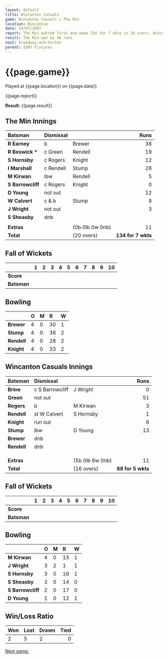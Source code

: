 ```yaml
---
layout: default
title: Wincanton Casuals
game: Wincanton Casuals v The Min
location: Wincanton
date: 24/07/1997
report: The Min batted first and made 134 for 7 wkts in 16 overs. Wincanton Casuals replied with 88 for 5 wkts in 16 overs
result: The Min won by 46 runs
next: broadway-and-horton
parent: 1997 Fixtures
---
```


# {{page.game}}

Played at {{page.location}} on {{page.date}}

{{page.report}}

**Result:** {{page.result}}

## The Min Innings

| Batsman | Dismissal |  | Runs |
|:---|:---|---|---:|
| **R Earney** | b | Brewer | 38 |
| **R Beswick &#42;** | c Green | Rendell | 19 |
| **S Hornsby** | c Rogers | Knight | 12 |
| **I Marshall** | c Rendell | Stump | 26 |
| **M Kirwan** | lbw | Rendell | 5 |
| **S Barrowcliff** | c Rogers | Knight | 0 |
| **D Young** | not out |  | 12 |
| **W Calvert** | c & b | Stump | 8 |
| **J Wright** | not out |  | 3 |
| **S Sheasby** | dnb |  |  |
|  |  |  |  |
| **Extras** | | (0b 0lb 0w 0nb) | 11 |
| **Total** | | (20 overs) | **134 for 7 wkts** |

## Fall of Wickets

| | 1 | 2 | 3 | 4 | 5 | 6 | 7 | 8 | 9 | 10 |
|---|:---:|:---:|:---:|:---:|:---:|:---:|:---:|:---:|:---:|:---:|
| **Score** |  |  |  |  |  |  |  |  |  |  |
| **Batsman** |  |  |  |  |  |  |  |  |  |  |

## Bowling

| | O | M | R | W |
|---|:---|:---|:---|:---|
| **Brewer** | 4 | 0 | 30 | 1 |
| **Stump** | 4 | 0 | 36 | 2 |
| **Rendell** | 4 | 0 | 28 | 2 |
| **Knight** | 4 | 0 | 33 | 2 |

## Wincanton Casuals Innings

| Batsman | Dismissal |  | Runs |
|:---|:---|---|---:|
| **Brine** | c S Barrowcliff | J Wright | 0 |
| **Green** | not out |  | 51 |
| **Rogers** | b | M Kirwan | 3 |
| **Rendell** | st W Calvert | S Hornsby | 1 |
| **Knight** | run out |  | 6 |
| **Stump** | lbw | D Young | 13 |
| **Brewer** | dnb |  |  |
| **Rendell** | dnb |  |  |
|  |  |  |  |
|  |  |  |  |
|  |  |  |  |
| **Extras** | | (5b 0lb 6w 0nb) | 11 |
| **Total** | | (16 overs) | **88 for 5 wkts** |

## Fall of Wickets

| | 1 | 2 | 3 | 4 | 5 | 6 | 7 | 8 | 9 | 10 |
|---|:---:|:---:|:---:|:---:|:---:|:---:|:---:|:---:|:---:|:---:|
| **Score** |  |  |  |  |  |  |  |  |  |  |
| **Batsman** |  |  |  |  |  |  |  |  |  |  |

## Bowling

| | O | M | R | W |
|---|:---|:---|:---|:---|
| **M Kirwan** | 4 | 0 | 15 | 1 |
| **J Wright** | 3 | 2 | 1 | 1 |
| **S Hornsby** | 3 | 0 | 16 | 1 |
| **S Sheasby** | 3 | 0 | 14 | 0 |
| **S Barrowcliff** | 2 | 0 | 17 | 0 |
| **D Young** | 1 | 0 | 12 | 1 |

## Win/Loss Ratio

| Won | Lost | Drawn | Tied |
|:---|:---|:---|---:|
| 2 | 5 | 2 | 0 |

[Next game:]({{page.next}})